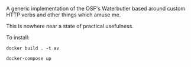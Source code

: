 A generic implementation of the OSF's Waterbutler based around custom HTTP verbs and other things which amuse me.

This is nowhere near a state of practical usefulness.

To install:

`docker build . -t av`

`docker-compose up`
